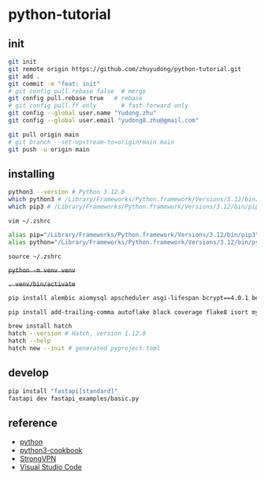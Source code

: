 # python-tutorial

## init

```sh
git init
git remote origin https://github.com/zhuyudong/python-tutorial.git
git add .
git commit -m "feat: init"
# git config pull.rebase false  # merge
git config pull.rebase true   # rebase
# git config pull.ff only       # fast-forward only
git config --global user.name "Yudong.zhu"
git config --global user.email "yudong8.zhu@gmail.com"

git pull origin main
# git branch --set-upstream-to=origin/main main
git push -u origin main
```

## installing

```sh
python3 --version # Python 3.12.6
which python3 # /Library/Frameworks/Python.framework/Versions/3.12/bin/python3
which pip3 # /Library/Frameworks/Python.framework/Versions/3.12/bin/pip3
```

`vim ~/.zshrc`

```sh
alias pip="/Library/Frameworks/Python.framework/Versions/3.12/bin/pip3"
alias python="/Library/Frameworks/Python.framework/Versions/3.12/bin/python3"
```

`source ~/.zshrc`

~~`python -m venv venv`~~

~~`. venv/bin/activate`~~

```sh
pip install alembic aiomysql apscheduler asgi-lifespan bcrypt==4.0.1 beanie boto3 botocore celery celery-sqlalchemy-scheduler colored colorama colorlog croniter cryptography dacite email-validator emails esdk-obs-python fastapi fastapi-async-sqlalchemy fastapi-cache2 fastapi-jwt fastapi-limiter fastapi-mail fastapi-pagination filterpy grpcio gunicorn huaweicloudsdkobs httpx httpx-oauth jinja2 jira jsonschema loguru matplotlib mimesis minio msgpack motor numpy openpyxl oauthlib passlib paramiko pycrypto pydantic pydantic-settings pydash pymongo pymysql pyjwt pyserial pytz python-decouple python-gitlab python-jose python-multipart requests requests-oauthlib rich sentry-sdk scipy sqlalchemy 'sqlalchemy[mypy]' sqlalchemy-stubs sqlalchemy-utils stackprinter structlog tenacity tzlocal ua-parser user-agents uvicorn whitenoise -i https://pypi.tuna.tsinghua.edu.cn/simple --trusted-host pypi.tuna.tsinghua.edu.cn
```

```sh
pip install add-trailing-comma autoflake black coverage flake8 isort mypy mypy-extensions packaging pip-upgrader pre-commit pytest pytest-asyncio pytest-cov pytest-mock pyupgrade ruff -i https://pypi.tuna.tsinghua.edu.cn/simple --trusted-host pypi.tuna.tsinghua.edu.cn
```

```sh
brew install hatch
hatch --version # Hatch, version 1.12.0
hatch --help
hatch new --init # generated pyproject.toml
```

## develop

```sh
pip install "fastapi[standard]"
fastapi dev fastapi_examples/basic.py
```

## reference

- [python](https://www.python.org/downloads/)
- [python3-cookbook](https://github.com/yidao620c/python3-cookbook)
- [StrongVPN](https://strongtech.org/vpn-apps/macos/)
- [Visual Studio Code](https://code.visualstudio.com/docs/setup/mac)
